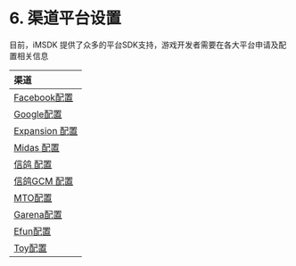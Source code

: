 # 6. 渠道平台设置

目前，iMSDK 提供了众多的平台SDK支持，游戏开发者需要在各大平台申请及配置相关信息

| 渠道 |
| :-- |
| [Facebook配置](facebook.md) |
| [Google配置](google.md) |
| [Expansion 配置](expansion.md)|
| [Midas 配置](midas.md)|
| [信鸽 配置](xg.md)|
| [信鸽GCM 配置](xg_gcm.md)|    
|[MTO配置](mto.md)||
|[Garena配置](garena.md)||
|[Efun配置](efun.md)||
|[Toy配置](toy.md)||
